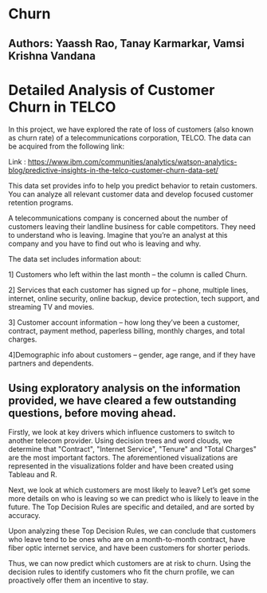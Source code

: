 # Churn
## Authors: Yaassh Rao, Tanay Karmarkar, Vamsi Krishna Vandana

# Detailed Analysis of Customer Churn in TELCO

In this project, we have explored the rate of loss of customers (also known as churn rate) of a telecommunications corporation, TELCO. The data can be acquired from the following link:

Link : https://www.ibm.com/communities/analytics/watson-analytics-blog/predictive-insights-in-the-telco-customer-churn-data-set/

This data set provides info to help you predict behavior to retain customers. You can analyze all relevant customer data and develop focused customer retention programs.

A telecommunications company is concerned about the number of customers leaving their landline business for cable competitors. They need to understand who is leaving. Imagine that you’re an analyst at this company and you have to find out who is leaving and why.

The data set includes information about:

1] Customers who left within the last month – the column is called Churn.

2] Services that each customer has signed up for – phone, multiple lines, internet, online security, online backup, device protection, tech support, and streaming TV and movies.

3] Customer account information – how long they’ve been a customer, contract, payment method, paperless billing, monthly charges, and total charges.

4]Demographic info about customers – gender, age range, and if they have partners and dependents.

## Using exploratory analysis on the information provided, we have cleared a few outstanding questions, before moving ahead.

Firstly, we look at key drivers which influence customers to switch to another telecom provider.
Using decision trees and word clouds, we determine that "Contract", "Internet Service", "Tenure" and "Total Charges" are the most important factors.
The aforementioned visualizations are represented in the visualizations folder and have been created using Tableau and R.

Next, we look at which customers are most likely to leave? 
Let’s get some more details on who is leaving so we can predict who is likely to leave in the future. The Top Decision Rules are specific and detailed, and are sorted by accuracy.

Upon analyzing these Top Decision Rules, we can conclude that customers who leave tend to be ones who are on a month-to-month contract, have fiber optic internet service, and have been customers for shorter periods.

Thus, we can now predict which customers are at risk to churn. Using the decision rules to identify customers who fit the churn profile, we can proactively offer them an incentive to stay.
